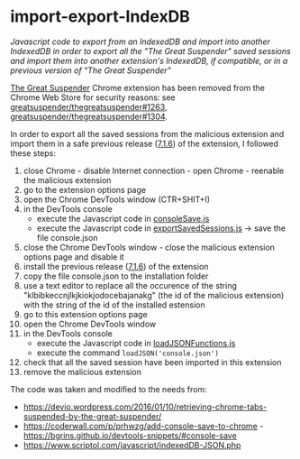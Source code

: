 # import-export-IndexDB
_Javascript code to export from an IndexedDB and import into another IndexedDB in order to export all the "The Great Suspender" saved sessions and import them into another extension's IndexedDB, if compatible, or in a previous version of "The Great Suspender"_

[The Great Suspender](https://github.com/greatsuspender/thegreatsuspender) Chrome extension has been removed from the Chrome Web Store for security reasons: see [greatsuspender/thegreatsuspender#1263][tgs1263], [greatsuspender/thegreatsuspender#1304][tgs1304].


In order to export all the saved sessions from the malicious extension and import them in a safe previous release ([7.1.6](https://github.com/greatsuspender/thegreatsuspender/releases/tag/v7.1.6)) of the extension, I followed these steps:

1. close Chrome - disable Internet connection - open Chrome - reenable the malicious extension
2. go to the extension options page
3. open the Chrome DevTools window (CTR+SHIT+I)
4. in the DevTools console
   * execute the Javascript code in [consoleSave.js](consoleSave.js)
   * execute the Javascript code in [exportSavedSessions.js](exportSavedSessions.js) -> save the file console.json
5. close the Chrome DevTools window - close the malicious extension options page and disable it
6. install the previous release ([7.1.6](https://github.com/greatsuspender/thegreatsuspender/releases/tag/v7.1.6)) of the extension
7. copy the file console.json to the installation folder
8. use a text editor to replace all the occurence of the string "klbibkeccnjlkjkiokjodocebajanakg" (the id of the malicious extension) with the string of the id of the installed estension
9. go to this extension options page
10. open the Chrome DevTools window
11. in the DevTools console
    * execute the Javascript code in [loadJSONFunctions.js](loadJSONFunctions.js)
    * execute the command `loadJSON('console.json')`
12. check that all the saved session have been imported in this extension
13. remove the malicious extension


The code was taken and modified to the needs from:
- https://devio.wordpress.com/2016/01/10/retrieving-chrome-tabs-suspended-by-the-great-suspender/
- https://coderwall.com/p/prhwzg/add-console-save-to-chrome - https://bgrins.github.io/devtools-snippets/#console-save
- https://www.scriptol.com/javascript/indexedDB-JSON.php



[tgs1263]: https://github.com/greatsuspender/thegreatsuspender/issues/1263
[tgs1304]: https://github.com/greatsuspender/thegreatsuspender/issues/1304
